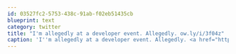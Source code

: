 ```yaml
---
id: 03527fc2-5753-438c-91ab-f02eb51435cb
blueprint: text
category: twitter
title: "I'm allegedly at a developer event. Allegedly. ow.ly/i/3f04z"
caption: 'I''m allegedly at a developer event. Allegedly. <a href="http://ow.ly/i/3f04z" title="http://ow.ly/i/3f04z" class="link link_untco">ow.ly/i/3f04z</a>'
---
```

